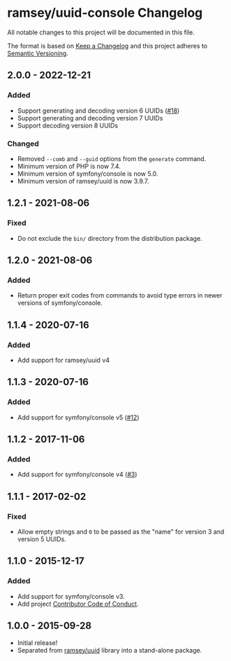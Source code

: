# ramsey/uuid-console Changelog

All notable changes to this project will be documented in this file.

The format is based on [Keep a Changelog](http://keepachangelog.com/en/1.0.0/)
and this project adheres to [Semantic Versioning](http://semver.org/spec/v2.0.0.html).

## 2.0.0 - 2022-12-21

### Added

* Support generating and decoding version 6 UUIDs ([#18](https://github.com/ramsey/uuid-console/pull/18))
* Support generating and decoding version 7 UUIDs
* Support decoding version 8 UUIDs

### Changed

* Removed `--comb` and `--guid` options from the `generate` command.
* Minimum version of PHP is now 7.4.
* Minimum version of symfony/console is now 5.0.
* Minimum version of ramsey/uuid is now 3.9.7.

## 1.2.1 - 2021-08-06

### Fixed

* Do not exclude the `bin/` directory from the distribution package.

## 1.2.0 - 2021-08-06

### Added

* Return proper exit codes from commands to avoid type errors in newer versions of symfony/console.

## 1.1.4 - 2020-07-16

### Added

* Add support for ramsey/uuid v4

## 1.1.3 - 2020-07-16

### Added

* Add support for symfony/console v5 ([#12](https://github.com/ramsey/uuid-console/pull/12))

## 1.1.2 - 2017-11-06

### Added

* Add support for symfony/console v4 ([#3](https://github.com/ramsey/uuid-console/pull/3))

## 1.1.1 - 2017-02-02

### Fixed

* Allow empty strings and `0` to be passed as the "name" for version 3 and version 5 UUIDs.

## 1.1.0 - 2015-12-17

### Added

* Add support for symfony/console v3.
* Add project [Contributor Code of Conduct](https://github.com/ramsey/uuid-console/blob/main/CONDUCT.md).

## 1.0.0 - 2015-09-28

* Initial release!
* Separated from [ramsey/uuid](https://github.com/ramsey/uuid) library into a stand-alone package.
